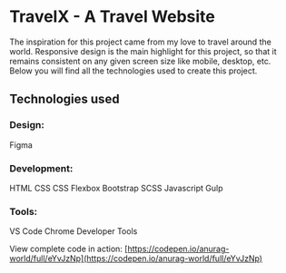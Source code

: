 # TravelX - A Travel Website

The inspiration for this project came from my love to travel around the world. Responsive design is the main highlight for this project, so that it remains consistent on any given screen size like mobile, desktop, etc. Below you will find all the technologies used to create this project.

## Technologies used

### Design:

Figma

### Development:

HTML
CSS
CSS Flexbox
Bootstrap
SCSS
Javascript
Gulp

### Tools:

VS Code
Chrome Developer Tools

View complete code in action: [https://codepen.io/anurag-world/full/eYvJzNp](https://codepen.io/anurag-world/full/eYvJzNp)
